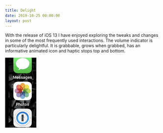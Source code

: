 ```yaml
---
title: Delight
date: 2019-10-25 00:00:00
layout: post
---
```


With the release of iOS 13 I have enjoyed exploring the tweaks and changes in some of the most frequently used interactions. The volume indicator is particularly delightful. It is grabbable, grows when grabbed, has an informative animated icon and haptic stops top and bottom.

![iOS 13 volume indicator](/assets/vol.gif)